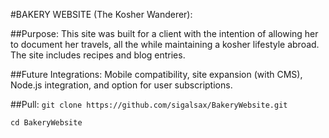 #BAKERY WEBSITE (The Kosher Wanderer):

##Purpose:
This site was built for a client with the intention of allowing her to document her travels, all the while maintaining a kosher lifestyle abroad. The site includes recipes and blog entries.

##Future Integrations:
Mobile compatibility, site expansion (with CMS), Node.js integration, and option for user subscriptions.

##Pull:
`git clone https://github.com/sigalsax/BakeryWebsite.git`

`cd BakeryWebsite`
